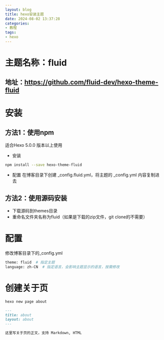```yaml
---
layout: blog
title: hexo安装主题
date: 2024-08-02 13:37:28
categories: 
- 教程
tags: 
- hexo
---
```

# 主题名称：fluid
## 地址：https://github.com/fluid-dev/hexo-theme-fluid
# 安装
## 方法1：使用npm
适合Hexo 5.0.0 版本以上使用
- 安装
```bash
npm install --save hexo-theme-fluid
```
- 配置
在博客目录下创建 _config.fluid.yml，将主题的 _config.yml 内容复制进去
## 方法2：使用源码安装
- 下载源码到themes目录
- 重命名文件夹名称为fluid（如果是下载的zip文件，git clone的不需要）
# 配置
修改博客目录下的_config.yml
```bash
theme: fluid  # 指定主题
language: zh-CN  # 指定语言，会影响主题显示的语言，按需修改
```
# 创建关于页
```bash
hexo new page about
```
```markdown
---
title: about
layout: about
---

这里写关于页的正文，支持 Markdown, HTML
```